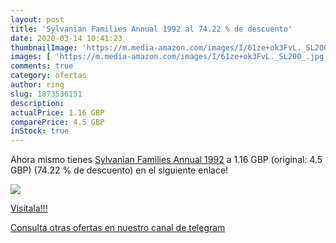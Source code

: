 ```yaml
---
layout: post
title: 'Sylvanian Families Annual 1992 al 74.22 % de descuento'
date: 2020-03-14 10:41:23
thumbnailImage: 'https://m.media-amazon.com/images/I/61ze+ok3FvL._SL200_.jpg'
images: [ 'https://m.media-amazon.com/images/I/61ze+ok3FvL._SL200_.jpg' ]
comments: true
category: ofertas
author: ring
slug: 1873536151
description:
actualPrice: 1.16 GBP
comparePrice: 4.5 GBP
inStock: true
---
```


Ahora mismo tienes [Sylvanian Families Annual 1992](https://www.amazon.com/dp/1873536151/?tag=redken08-20) a 1.16 GBP (original: 4.5 GBP) (74.22 %  de descuento) en el siguiente enlace!

[![](https://m.media-amazon.com/images/I/61ze+ok3FvL._SL200_.jpg)](https://www.amazon.com/dp/1873536151/?tag=redken08-20)

[Visítala!!!](https://www.amazon.com/dp/1873536151/?tag=redken08-20)

[Consulta otras ofertas en nuestro canal de telegram](https://t.me/s/ofertas25)
